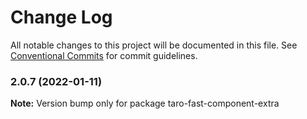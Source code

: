 # Change Log

All notable changes to this project will be documented in this file.
See [Conventional Commits](https://conventionalcommits.org) for commit guidelines.

### 2.0.7 (2022-01-11)

**Note:** Version bump only for package taro-fast-component-extra
